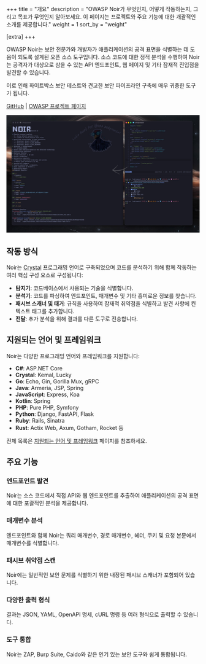 +++
title = "개요"
description = "OWASP Noir가 무엇인지, 어떻게 작동하는지, 그리고 목표가 무엇인지 알아보세요. 이 페이지는 프로젝트와 주요 기능에 대한 개괄적인 소개를 제공합니다."
weight = 1
sort_by = "weight"

[extra]
+++

OWASP Noir는 보안 전문가와 개발자가 애플리케이션의 공격 표면을 식별하는 데 도움이 되도록 설계된 오픈 소스 도구입니다. 소스 코드에 대한 정적 분석을 수행하여 Noir는 공격자가 대상으로 삼을 수 있는 API 엔드포인트, 웹 페이지 및 기타 잠재적 진입점을 발견할 수 있습니다.

이로 인해 화이트박스 보안 테스트와 견고한 보안 파이프라인 구축에 매우 귀중한 도구가 됩니다.

[GitHub](https://github.com/owasp-noir/noir) | [OWASP 프로젝트 페이지](https://owasp.org/www-project-noir)

![noir-usage](./noir-usage.jpg)

## 작동 방식

Noir는 [Crystal](https://crystal-lang.org) 프로그래밍 언어로 구축되었으며 코드를 분석하기 위해 함께 작동하는 여러 핵심 구성 요소로 구성됩니다:

*   **탐지기**: 코드베이스에서 사용되는 기술을 식별합니다.
*   **분석기**: 코드를 파싱하여 엔드포인트, 매개변수 및 기타 흥미로운 정보를 찾습니다.
*   **패시브 스캐너 및 태거**: 규칙을 사용하여 잠재적 취약점을 식별하고 발견 사항에 컨텍스트 태그를 추가합니다.
*   **전달**: 추가 분석을 위해 결과를 다른 도구로 전송합니다.

## 지원되는 언어 및 프레임워크

Noir는 다양한 프로그래밍 언어와 프레임워크를 지원합니다:

*   **C#**: ASP.NET Core
*   **Crystal**: Kemal, Lucky
*   **Go**: Echo, Gin, Gorilla Mux, gRPC
*   **Java**: Armeria, JSP, Spring
*   **JavaScript**: Express, Koa
*   **Kotlin**: Spring
*   **PHP**: Pure PHP, Symfony
*   **Python**: Django, FastAPI, Flask
*   **Ruby**: Rails, Sinatra
*   **Rust**: Actix Web, Axum, Gotham, Rocket 등

전체 목록은 [지원되는 언어 및 프레임워크](/noir/usage/supported/language_and_frameworks/) 페이지를 참조하세요.

## 주요 기능

### 엔드포인트 발견
Noir는 소스 코드에서 직접 API와 웹 엔드포인트를 추출하여 애플리케이션의 공격 표면에 대한 포괄적인 분석을 제공합니다.

### 매개변수 분석
엔드포인트와 함께 Noir는 쿼리 매개변수, 경로 매개변수, 헤더, 쿠키 및 요청 본문에서 매개변수를 식별합니다.

### 패시브 취약점 스캔
Noir에는 일반적인 보안 문제를 식별하기 위한 내장된 패시브 스캐너가 포함되어 있습니다.

### 다양한 출력 형식
결과는 JSON, YAML, OpenAPI 명세, cURL 명령 등 여러 형식으로 출력할 수 있습니다.

### 도구 통합
Noir는 ZAP, Burp Suite, Caido와 같은 인기 있는 보안 도구와 쉽게 통합됩니다.